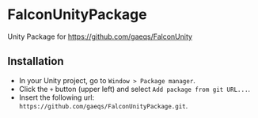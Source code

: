 # FalconUnityPackage
Unity Package for https://github.com/gaeqs/FalconUnity

## Installation

- In your Unity project, go to `Window > Package manager`.
- Click the `+` button (upper left) and select `Add package from git URL...`.
- Insert the following url: `https://github.com/gaeqs/FalconUnityPackage.git`.
